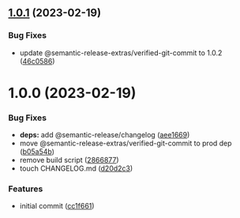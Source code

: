 ## [1.0.1](https://github.com/semantic-release-extras/test-verified-git-commit/compare/v1.0.0...v1.0.1) (2023-02-19)


### Bug Fixes

* update @semantic-release-extras/verified-git-commit to 1.0.2 ([46c0586](https://github.com/semantic-release-extras/test-verified-git-commit/commit/46c05863d0d6cfc87587e9801f0671b5c8e3d962))

# 1.0.0 (2023-02-19)


### Bug Fixes

* **deps:** add @semantic-release/changelog ([aee1669](https://github.com/semantic-release-extras/test-verified-git-commit/commit/aee16696582215e6df14aa1b3aa487a5ea7a562d))
* move @semantic-release-extras/verified-git-commit to prod dep ([b05a54b](https://github.com/semantic-release-extras/test-verified-git-commit/commit/b05a54b1e77dc0839eb45d97f133629be6e3976e))
* remove build script ([2866877](https://github.com/semantic-release-extras/test-verified-git-commit/commit/28668776fd8b45a7f815af5519b81de16c95b8ff))
* touch CHANGELOG.md ([d20d2c3](https://github.com/semantic-release-extras/test-verified-git-commit/commit/d20d2c34f56a496a26c1d3a469b41d32d7c23a96))


### Features

* initial commit ([cc1f661](https://github.com/semantic-release-extras/test-verified-git-commit/commit/cc1f6616df66deca84d017a2cbefd27044a921da))
